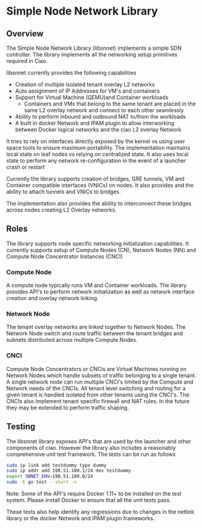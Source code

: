 # Simple Node Network Library #

## Overview ##

The Simple Node Network Library (libsnnet) implements a simple SDN controller.
The library implements all the networking setup primitives required in Ciao.

libsnnet currently provides the following capabilities
- Creation of multiple isolated tenant overlay L2 networks
- Auto assignment of IP Addresses for VM's and containers
- Support for Virtual Machine (QEMU)and Container workloads
    - Containers and VMs that belong to the same tenant are placed in the 
      same L2 overlay network and connect to each other seamlessly
- Ability to perform inbound and outbound NAT to/from the workloads
- A built in docker Network and IPAM plugin to allow interworking between 
  Docker logical networks and the ciao L2 overlay Network

It tries to rely on interfaces directly exposed by the kernel vs using user
space tools to ensure maximum portability. The implementation maintains local 
state on leaf nodes vs relying on centralized state. It also uses local state to
perform any network re-configuration in the event of a launcher crash or restart

Currently the library supports creation of bridges, GRE tunnels, VM and Container
compatible interfaces (VNICs) on nodes. It also provides and the ability to
attach tunnels and VNICs to bridges.

The implementation also provides the ability to interconnect these bridges
across nodes creating L2 Overlay networks.

## Roles ##

The library supports node specific networking initialization capabilities.
It currently supports setup of Compute Nodes (CN), Network Nodes (NN) and
Compute Node Concentrator Instances (CNCI)

### Compute Node ###

A compute node typically runs VM and Container workloads. The library provides
API's to perform network initialization as well as network interface creation
and overlay network linking.

### Network Node ###

The tenant overlay networks are linked together to Network Nodes. The Network
Node switch and route traffic between the tenant bridges and subnets distributed
across multiple Compute Nodes.

### CNCI ###

Compute Node Concentrators or CNCIs are Virtual Machines running on
Network Nodes which handle subsets of traffic belonging to a single tenant.
A single network node can run multiple CNCI's limited by the Compute and
Network needs of the CNCIs. All tenant level switching and routing for
a given tenant is handled isolated from other tenants using the CNCI's.
The CNCIs also implement tenant specific firewall and NAT rules. In the future
they may be extended to perform traffic shaping.

## Testing ##
The libsnnet library exposes API's that are used by the launcher and other
components of ciao. However the library also includes a reasonably comprehensive
unit test framework. The tests can be run as follows

```bash
sudo ip link add testdummy type dummy
sudo ip addr add 198.51.100.1/24 dev testdummy
export SNNET_ENV=198.51.100.0/24
sudo -E go test --short -v
```

Note: Some of the API's require Docker 1.11+ to be installed on the test system.
Please install Docker to ensure that all the unit tests pass.

These tests also help identify any regressions due to changes in the netlink 
library or the docker Network and IPAM plugin frameworks.
